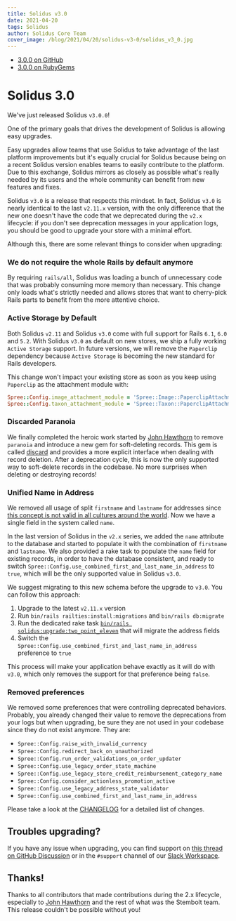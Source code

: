 ```yaml
---
title: Solidus v3.0
date: 2021-04-20
tags: Solidus
author: Solidus Core Team
cover_image: /blog/2021/04/20/solidus-v3-0/solidus_v3_0.jpg
---
```


- <a class="button" href="https://github.com/solidusio/solidus/releases/tag/v3.0.0">3.0.0 on GitHub</a>
- <a class="button button-secondary" href="https://rubygems.org/gems/solidus/versions/3.0.0">3.0.0 on RubyGems</a>

# Solidus 3.0

We've just released Solidus `v3.0.0`!

One of the primary goals that drives the development of Solidus is allowing easy upgrades.

Easy upgrades allow teams that use Solidus to take advantage of the last platform improvements but it's equally crucial
for Solidus because being on a recent Solidus version enables teams to easily contribute to the platform.
Due to this exchange, Solidus mirrors as closely as possible what's really needed by its users and the whole
community can benefit from new features and fixes.

Solidus `v3.0` is a release that respects this mindset. In fact, Solidus `v3.0` is nearly identical to the last `v2.11.x` version,
with the only difference that the new one doesn't have the code that we deprecated during the `v2.x` lifecycle: if
you don't see deprecation messages in your application logs, you should be good to upgrade your store with a minimal effort.

Although this, there are some relevant things to consider when upgrading:

### We do not require the whole Rails by default anymore

By requiring `rails/all`, Solidus was loading a bunch of unnecessary code that was probably consuming more memory than necessary.
This change only loads what's strictly needed and allows stores that want to cherry-pick Rails parts to benefit from the more
attentive choice.

### Active Storage by Default

Both Solidus `v2.11` and Solidus `v3.0` come with full support for Rails `6.1`, `6.0` and `5.2`. With Solidus `v3.0` as default on new stores,
we ship a fully working `Active Storage` support. In future versions, we will remove the `Paperclip` dependency because `Active Storage` is
becoming the new standard for Rails developers.

This change won't impact your existing store as soon as you keep using `Paperclip` as the attachment module with:

```ruby
Spree::Config.image_attachment_module = 'Spree::Image::PaperclipAttachment'
Spree::Config.taxon_attachment_module = 'Spree::Taxon::PaperclipAttachment'
```

### Discarded Paranoia

We finally completed the heroic work started by [John Hawthorn](https://github.com/jhawthorn) to remove `paranoia` and introduce a new gem for
soft-deleting records. This gem is called [discard](https://github.com/jhawthorn/discard) and provides a more explicit interface when dealing
with record deletion. After a deprecation cycle, this is now the only supported way to soft-delete records in the codebase. No more surprises when deleting or destroying records!

### Unified Name in Address

We removed all usage of split `firstname` and `lastname` for addresses since
[this concept is not valid in all cultures around the world](https://www.kalzumeus.com/2010/06/17/falsehoods-programmers-believe-about-names/).
Now we have a single field in the system called `name`.

In the last version of Solidus in the `v2.x` series, we added the `name` attribute to the database and started to populate it with the
combination of `firstname` and `lastname`. We also provided a rake task to populate the `name` field for existing records, in order to
have the database consistent, and ready to switch `Spree::Config.use_combined_first_and_last_name_in_address` to `true`, which will be
the only supported value in Solidus `v3.0`.

We suggest migrating to this new schema before the upgrade to `v3.0`. You can follow this approach:

1. Upgrade to the latest `v2.11.x` version
2. Run  `bin/rails railties:install:migrations` and `bin/rails db:migrate`
3. Run the dedicated rake task [`bin/rails solidus:upgrade:two_point_eleven`](https://github.com/solidusio/solidus/blob/09c53ee00ee25450e76b474d713934b087af2bed/core/lib/tasks/upgrade.rake) that will migrate the address fields
4. Switch the `Spree::Config.use_combined_first_and_last_name_in_address` preference to `true`

This process will make your application behave exactly as it will do with `v3.0`, which only removes the support for that preference being `false`.

### Removed preferences

We removed some preferences that were controlling deprecated behaviors. Probably, you already changed their value to remove the deprecations from your logs but when upgrading, be sure they are not used in your codebase since they do not exist anymore. They are:

- `Spree::Config.raise_with_invalid_currency`
- `Spree::Config.redirect_back_on_unauthorized`
- `Spree::Config.run_order_validations_on_order_updater`
- `Spree::Config.use_legacy_order_state_machine`
- `Spree::Config.use_legacy_store_credit_reimbursement_category_name`
- `Spree::Config.consider_actionless_promotion_active`
- `Spree::Config.use_legacy_address_state_validator`
- `Spree::Config.use_combined_first_and_last_name_in_address`

Please take a look at the [CHANGELOG](https://github.com/solidusio/solidus/blob/master/CHANGELOG.md) for a detailed list of changes.

## Troubles upgrading?

If you have any issue when upgrading, you can find support on
[this thread on GitHub Discussion](https://github.com/solidusio/solidus/discussions/4030) or in the `#support` channel of our
[Slack Workspace](http://slack.solidus.io/).


## Thanks!

Thanks to all contributors that made contributions during the 2.x lifecycle, especially to [John Hawthorn](https://github.com/jhawthorn)
and the rest of what was the Stembolt team. This release couldn't be possible without you!
